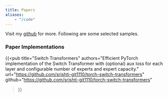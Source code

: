 ```yaml
---
title: Papers
aliases:
    - "/code"
---
```


Visit my [github](https://github.com/srishti-git1110) for more. Following are some selected samples.

### Paper Implementations
{{<pub
    title="Switch Transformers"
    authors="Efficient PyTorch implementation of the Switch Transformer with (optional) aux loss for each layer and configurable number of experts and expert capacity."
    url="https://github.com/srishti-git1110/torch-switch-transformers"
    github="https://github.com/srishti-git1110/torch-switch-transformers"
>}}
